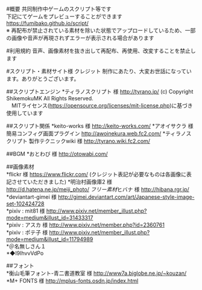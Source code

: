 #概要
共同制作中ゲームのスクリプト等です  
下記にてゲームをプレビューすることができます  
https://fumibako.github.io/script/  
※ 再配布が禁止されている素材を除いた状態でアップロードしているため、一部の画像や音声が再現されずエラーが表示される場合があります  

#利用規約
音声、画像素材を抜き出して再配布、再使用、改変することを禁止します  

#スクリプト・素材サイト様 クレジット
制作にあたり、大変お世話になっています。ありがとうございます。  

##スクリプトエンジン
*ティラノスクリプト 様 http://tyrano.jp/ (c) Copyright ShikemokuMK All Rights Reserved.  
　MITライセンス(https://opensource.org/licenses/mit-license.php)に基づき使用しています
 
##スクリプト関係
*keito-works 様 http://keito-works.com/
*アオイサクラ 様 簡易コンフィグ画面プラグイン http://awoinekura.web.fc2.com/
*ティラノスクリプト 製作テクニックwiki 様 http://tyrano.wiki.fc2.com/

##BGM
*おとわび 様 http://otowabi.com/  

##画像素材  
*flickr 様 https://www.flickr.com/ (クレジット表記が必要なものは各画像に表記させていただきました) 
*明治村画像庫2 様 http://d.hatena.ne.jp/meiji_photo/
*フリー素材*ヒバナ 様 http://hibana.rgr.jp/  
*deviantart-gimei 様 http://gimei.deviantart.com/art/Japanese-style-image-set-102424728  
*pixiv : mit81 様 http://www.pixiv.net/member_illust.php?mode=medium&illust_id=31433317  
*pixiv : アスカ 様 http://www.pixiv.net/member.php?id=2360761  
*pixiv : ポテ子 様 http://www.pixiv.net/member_illust.php?mode=medium&illust_id=11794989  
*＠名無しさん１  
*◆I9IhvvVdPo  

##フォント  
*衡山毛筆フォント-青二書道教室 様 http://www7a.biglobe.ne.jp/~kouzan/  
*M+ FONTS 様 http://mplus-fonts.osdn.jp/index.html  
